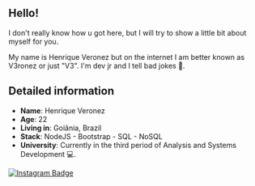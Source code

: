 ## Hello! 

I don't really know how u got here, but I will try to show a little bit about myself for you.

My name is Henrique Veronez but on the internet I am better known as V3ronez or just "V3". I'm dev jr and I tell bad jokes 🤡.

## Detailed information

* **Name**: Henrique Veronez
* **Age**: 22
* **Living in**: Goiânia, Brazil
* **Stack**: NodeJS - Bootstrap - SQL - NoSQL
* **University**: Currently in the third period of Analysis and Systems Development 💻.

[![Instagram Badge](https://img.shields.io/badge/-Instagram-grey?style=flat-square&logo=Instagram&logoColor=white&link=https://www.instagram.com/v3ronez/)](https://www.instagram.com/v3ronez/)
